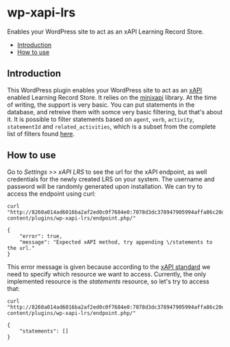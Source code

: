 # wp-xapi-lrs
Enables your WordPress site to act as an xAPI Learning Record Store.

* [Introduction](#introduction)
* [How to use](#how-to-use)

## Introduction

This WordPress plugin enables your WordPress site to act as an [xAPI](https://en.wikipedia.org/wiki/Experience_API_(Tin_Can_API)) enabled Learning Record Store. It relies on the [minixapi](https://github.com/limikael/minixapi/) library. At the time of writing, the support is very basic. You can put statements in the database, and retreive them with somce very basic filtering, but that's about it. It is possible to filter statements based on `agent`, `verb`, `activity`, `statementId` and `related_activities`, which is a subset from the complete list of filters found [here](https://github.com/adlnet/xAPI-Spec/blob/master/xAPI-Communication.md#213-get-statements).

## How to use

Go to _Settings >> xAPI LRS_ to see the url for the xAPI endpoint, as well credentials for the newly created LRS on your system. The username and password will be randomly generated upon installation. We can try to access the endpoint using curl:

    curl "http://8260a014ad6016ba2af2ed0c0f7684e0:7078d3dc378947905994affa86c20d48@localhost/wordpress/wp-content/plugins/wp-xapi-lrs/endpoint.php/"
    
    {
        "error": true,
        "message": "Expected xAPI method, try appending \/statements to the url."
    }

This error message is given because according to the [xAPI standard](https://github.com/adlnet/xAPI-Spec/blob/master/xAPI-Communication.md#21-statement-resource) we need to specify which resource we want to access. Currently, the only implemented resource is the _statements_ resource, so let's try to access that:

    curl "http://8260a014ad6016ba2af2ed0c0f7684e0:7078d3dc378947905994affa86c20d48@localhost/wordpress/wp-content/plugins/wp-xapi-lrs/endpoint.php/"
    
    {
        "statements": []
    }
